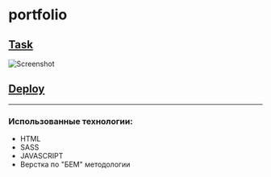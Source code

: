 # portfolio

## [Task ](https://github.com/rolling-scopes-school/tasks/blob/master/tasks/portfolio/portfolio.md)

![Screenshot](./desktop.png)

## [Deploy](https://abra-93.github.io/website-photographer/)

---

### Использованные технологии:

- HTML
- SASS
- JAVASCRIPT
- Верстка по "БЕМ" методологии
